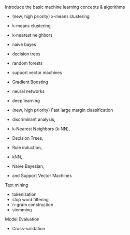Introduce the basic machine learning concepts & algorithms

- (new, high priority) x-means clustering
- k-means clustering
- k-nearest neighbors
- naive bayes
- decision trees
- random forests
- support vector machines
- Gradient Boosting
- neural networks
- deep learning

- (new, high priority) Fast large margin classification

- discriminant analysis, 
- k-Nearest Neighbors (k-NN),

- Decision Trees, 
- Rule induction, 
- kNN, 
- Naive Bayesian, 
- and Support Vector Machines

Text mining
- tokenization
- stop word filtering
- n-gram construction
- stemming

Model Evaluation
- Cross-validation


